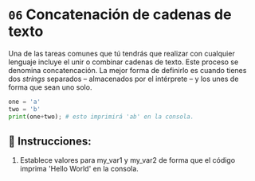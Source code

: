 # `06` Concatenación de cadenas de texto

Una de las tareas comunes que tú tendrás que realizar con cualquier lenguaje incluye el unir o combinar cadenas de texto.
Este proceso se denomina concatencación.
La mejor forma de definirlo es cuando tienes dos *strings* separados – almacenados por el intérprete – y los unes de forma que sean uno solo.

```py
one = 'a'
two = 'b'
print(one+two); # esto imprimirá 'ab' en la consola.
```


## 📝 Instrucciones:

1. Establece valores para my_var1 y my_var2 de forma que el código imprima 'Hello World' en la consola.



